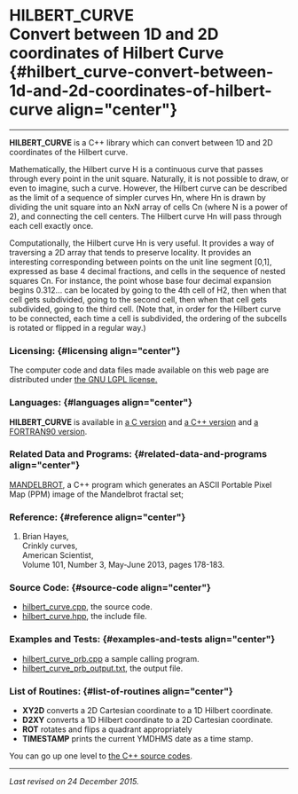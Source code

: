 HILBERT\_CURVE\
Convert between 1D and 2D coordinates of Hilbert Curve {#hilbert_curve-convert-between-1d-and-2d-coordinates-of-hilbert-curve align="center"}
======================================================

------------------------------------------------------------------------

**HILBERT\_CURVE** is a C++ library which can convert between 1D and 2D
coordinates of the Hilbert curve.

Mathematically, the Hilbert curve H is a continuous curve that passes
through every point in the unit square. Naturally, it is not possible to
draw, or even to imagine, such a curve. However, the Hilbert curve can
be described as the limit of a sequence of simpler curves Hn, where Hn
is drawn by dividing the unit square into an NxN array of cells Cn
(where N is a power of 2), and connecting the cell centers. The Hilbert
curve Hn will pass through each cell exactly once.

Computationally, the Hilbert curve Hn is very useful. It provides a way
of traversing a 2D array that tends to preserve locality. It provides an
interesting corresponding between points on the unit line segment
\[0,1\], expressed as base 4 decimal fractions, and cells in the
sequence of nested squares Cn. For instance, the point whose base four
decimal expansion begins 0.312... can be located by going to the 4th
cell of H2, then when that cell gets subdivided, going to the second
cell, then when that cell gets subdivided, going to the third cell.
(Note that, in order for the Hilbert curve to be connected, each time a
cell is subdivided, the ordering of the subcells is rotated or flipped
in a regular way.)

### Licensing: {#licensing align="center"}

The computer code and data files made available on this web page are
distributed under [the GNU LGPL license.](../../txt/gnu_lgpl.txt)

### Languages: {#languages align="center"}

**HILBERT\_CURVE** is available in [a C
version](../../c_src/hilbert_curve/hilbert_curve.md) and [a C++
version](../../master/hilbert_curve/hilbert_curve.md) and [a
FORTRAN90 version](../../f_src/hilbert_curve/hilbert_curve.md).

### Related Data and Programs: {#related-data-and-programs align="center"}

[MANDELBROT](../../master/mandelbrot/mandelbrot.md), a C++ program
which generates an ASCII Portable Pixel Map (PPM) image of the
Mandelbrot fractal set;

### Reference: {#reference align="center"}

1.  Brian Hayes,\
    Crinkly curves,\
    American Scientist,\
    Volume 101, Number 3, May-June 2013, pages 178-183.

### Source Code: {#source-code align="center"}

-   [hilbert\_curve.cpp](hilbert_curve.cpp), the source code.
-   [hilbert\_curve.hpp](hilbert_curve.hpp), the include file.

### Examples and Tests: {#examples-and-tests align="center"}

-   [hilbert\_curve\_prb.cpp](hilbert_curve_prb.cpp) a sample calling
    program.
-   [hilbert\_curve\_prb\_output.txt](hilbert_curve_prb_output.txt), the
    output file.

### List of Routines: {#list-of-routines align="center"}

-   **XY2D** converts a 2D Cartesian coordinate to a 1D Hilbert
    coordinate.
-   **D2XY** converts a 1D Hilbert coordinate to a 2D Cartesian
    coordinate.
-   **ROT** rotates and flips a quadrant appropriately
-   **TIMESTAMP** prints the current YMDHMS date as a time stamp.

You can go up one level to [the C++ source codes](../cpp_src.md).

------------------------------------------------------------------------

*Last revised on 24 December 2015.*
